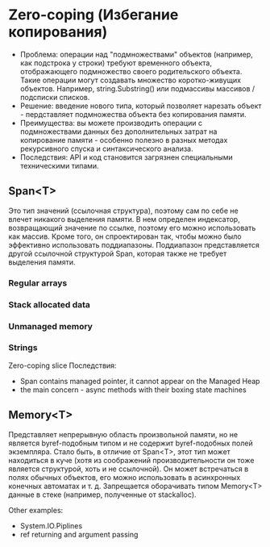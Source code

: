 # Zero-coping (Избегание копирования)
 - Проблема: операции над "подмножествами" объектов (например, как подстрока у строки) требуют временного объекта, отображающего подмножество своего родительского объекта. Такие операции могут создавать множество коротко-живущих объектов. Например, string.Substring() или подмассивы массивов / подсписки списков.
 - Решение: введение нового типа, который позволяет нарезать объект - пердставляет подмножества объекта без копирования памяти. 
 - Преимущества: вы можете производить операции с подмножествами данных без дополнительных затрат на копирование памяти - особенно полезно в разных методах рекурсивного спуска и синтаксического анализа.
 - Последствия: API и код становится загрязнен специальными техническими типами.

## Span\<T\>
Это тип значений (ссылочная структура), поэтому сам по себе не влечет никакого выделения памяти. В нем определен индексатор, возвращающий значение по ссылке, поэтому его можно использовать как массив. Кроме того, он спроектирован так, чтобы можно было эффективно использовать поддиапазоны. Поддиапазон представляется другой ссылочной структурой Span<T>, которая также не требует выделения памяти.

### Regular arrays
### Stack allocated data
### Unmanaged memory
### Strings

Zero-coping slice
Последствия:
 - Span<T> contains managed pointer, it cannot appear on the Managed Heap
 - the main concern - async methods with their boxing state machines

## Memory\<T\>
Представляет непрерывную область произвольной памяти, но не является byref-подобным типом и  не содержит byref-подобных полей экземпляра. Стало быть, в отличие от Span\<T\>, этот тип может находиться в куче (хотя из соображений производительности он тоже является структурой, хоть и не ссылочной). Он может встречаться в полях обычных объектов, его можно использовать в асинхронных конечных автоматах и т. д. Запрещается оборачивать типом Memory\<T\> данные в стеке (например, полученные от stackalloc).

Other examples:
 - System.IO.Piplines
 - ref returning and argument passing
